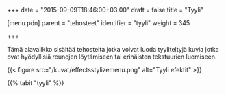 +++
date = "2015-09-09T18:46:00+03:00"
draft = false
title = "Tyyli"

[menu.pdn]
	parent = "tehosteet"
	identifier = "tyyli"
	weight = 345

+++

Tämä alavalikko sisältää tehosteita jotka voivat luoda tyyliteltyjä kuvia jotka ovat hyödyllisiä reunojen löytämiseen tai erinäisten tekstuurien luomiseen.

{{< figure src="/kuvat/effectsstylizemenu.png" alt="Tyyli efektit" >}}

{{% tabit "tyyli" %}}